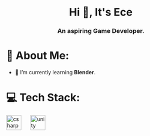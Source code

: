 <h1 align="center">Hi 👋, It's Ece</h1>
<h3 align="center">An aspiring Game Developer.</h3>

# 💫 About Me:
- 🌱 I’m currently learning **Blender**.

# 💻 Tech Stack:
<div align="left">
  <img src="https://cdn.jsdelivr.net/gh/devicons/devicon/icons/csharp/csharp-original.svg" height="40" alt="csharp logo"  />
  <img width="16" />
  <img src="https://cdn.jsdelivr.net/gh/devicons/devicon/icons/unity/unity-original.svg" height="40" alt="unity logo"  />
</div>


